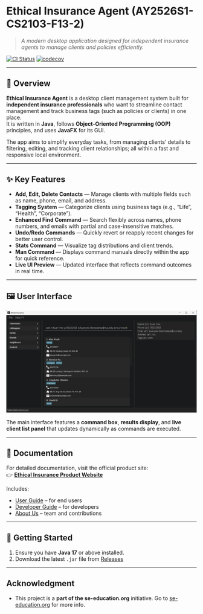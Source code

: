 # Ethical Insurance Agent (AY2526S1-CS2103-F13-2)

> _A modern desktop application designed for independent insurance agents to manage clients and policies efficiently._

[![CI Status](https://github.com/AY2526S1-CS2103-F13-2/tp/workflows/Java%20CI/badge.svg)](https://github.com/AY2526S1-CS2103-F13-2/tp/actions)
[![codecov](https://codecov.io/gh/AY2526S1-CS2103-F13-2/tp/graph/badge.svg?token=IZ7REY1HBS)](https://codecov.io/gh/AY2526S1-CS2103-F13-2/tp)

---

## 🧭 Overview

**Ethical Insurance Agent** is a desktop client management system built for **independent insurance professionals** who want to streamline contact management and track business tags (such as policies or clients) in one place.  
It is written in **Java**, follows **Object-Oriented Programming (OOP)** principles, and uses **JavaFX** for its GUI.

The app aims to simplify everyday tasks, from managing clients’ details to filtering, editing, and tracking client relationships; all within a fast and responsive local environment.

---

## ✨ Key Features

- **Add, Edit, Delete Contacts** — Manage clients with multiple fields such as name, phone, email, and address.
- **Tagging System** — Categorize clients using business tags (e.g., “Life”, “Health”, “Corporate”).
- **Enhanced Find Command** — Search flexibly across names, phone numbers, and emails with partial and case-insensitive matches.
- **Undo/Redo Commands** — Quickly revert or reapply recent changes for better user control.
- **Stats Command** — Visualize tag distributions and client trends.
- **Man Command** — Displays command manuals directly within the app for quick reference.
- **Live UI Preview** — Updated interface that reflects command outcomes in real time.

---

## 🖼️ User Interface

![UI Screenshot](docs/images/Ui.png)

The main interface features a **command box**, **results display**, and **live client list panel** that updates dynamically as commands are executed.

---

## 📘 Documentation

For detailed documentation, visit the official product site:  
👉 **[Ethical Insurance Product Website](https://ay2526s1-cs2103-f13-2.github.io/tp/UserGuide.html)**

Includes:
- [User Guide](https://ay2526s1-cs2103-f13-2.github.io/tp/UserGuide.html) – for end users
- [Developer Guide](https://ay2526s1-cs2103-f13-2.github.io/tp/DeveloperGuide.html) – for developers
- [About Us](https://ay2526s1-cs2103-f13-2.github.io/tp/AboutUs.html) – team and contributions

---

## 🚀 Getting Started

1. Ensure you have **Java 17** or above installed.
2. Download the latest `.jar` file from [Releases](https://github.com/AY2526S1-CS2103-F13-2/tp/releases)
   
---

## Acknowledgment
* This project is a **part of the se-education.org** initiative. Go to [se-education.org](https://se-education.org/#contributing-to-se-edu) for more info.
